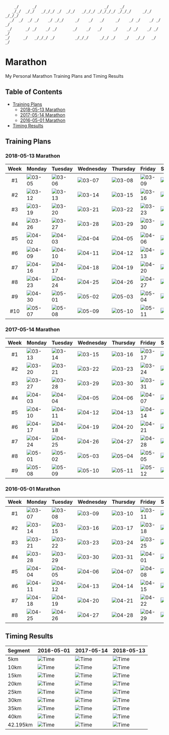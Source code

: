 ```
    _/      _/                              _/     _/
   _/_/  _/_/   _/_/_/ _/  _/_/   _/_/_/ _/_/_/_/ _/_/_/     _/_/   _/_/_/   
  _/  _/  _/ _/    _/ _/_/     _/    _/   _/     _/    _/ _/    _/ _/    _/
 _/      _/ _/    _/ _/       _/    _/   _/     _/    _/ _/    _/ _/    _/
_/      _/   _/_/_/ _/         _/_/_/     _/_/ _/    _/   _/_/   _/    _/
```

# Marathon
My Personal Marathon Training Plans and Timing Results

## Table of Contents

- [Training Plans](#training-plans)
  - [2018-05-13 Marathon](#2018-05-13-marathon)
  - [2017-05-14 Marathon](#2017-05-14-marathon)
  - [2016-05-01 Marathon](#2016-05-01-marathon)
- [Timing Results](#timing-results)

## Training Plans

### 2018-05-13 Marathon

|Week|Monday|Tuesday|Wednesday|Thursday|Friday|Saturday|Sunday|
|:-:|:--|:--|:--|:--|:--|:--|:--|
|#1|![03-05](https://img.shields.io/badge/03--05-rest-brightgreen.svg)|![03-06](https://img.shields.io/badge/03--06-5km-brightgreen.svg)|![03-07](https://img.shields.io/badge/03--07-rest-brightgreen.svg)|![03-08](https://img.shields.io/badge/03--08-5km-brightgreen.svg)|![03-09](https://img.shields.io/badge/03--09-rest-brightgreen.svg)|![03-10](https://img.shields.io/badge/03--10-5km-brightgreen.svg)|![03-11](https://img.shields.io/badge/03--11-rest-brightgreen.svg)|
|#2|![03-12](https://img.shields.io/badge/03--12-rest-brightgreen.svg)|![03-13](https://img.shields.io/badge/03--13-5km-brightgreen.svg)|![03-14](https://img.shields.io/badge/03--14-5km-brightgreen.svg)|![03-15](https://img.shields.io/badge/03--15-5km-brightgreen.svg)|![03-16](https://img.shields.io/badge/03--16-rest-brightgreen.svg)|![03-17](https://img.shields.io/badge/03--17-5km-brightgreen.svg)|![03-18](https://img.shields.io/badge/03--18-rest-brightgreen.svg)|
|#3|![03-19](https://img.shields.io/badge/03--19-rest-brightgreen.svg)|![03-20](https://img.shields.io/badge/03--20-5km-brightgreen.svg)|![03-21](https://img.shields.io/badge/03--21-5km-brightgreen.svg)|![03-22](https://img.shields.io/badge/03--22-5km-brightgreen.svg)|![03-23](https://img.shields.io/badge/03--23-rest-brightgreen.svg)|![03-24](https://img.shields.io/badge/03--24-10km-brightgreen.svg)|![03-25](https://img.shields.io/badge/03--25-rest-brightgreen.svg)|
|#4|![03-26](https://img.shields.io/badge/03--26-rest-brightgreen.svg)|![03-27](https://img.shields.io/badge/03--27-5km-brightgreen.svg)|![03-28](https://img.shields.io/badge/03--28-6km-brightgreen.svg)|![03-29](https://img.shields.io/badge/03--29-5km-brightgreen.svg)|![03-30](https://img.shields.io/badge/03--30-rest-brightgreen.svg)|![03-31](https://img.shields.io/badge/03--31-8km-brightgreen.svg)|![04-01](https://img.shields.io/badge/04--01-rest-brightgreen.svg)|
|#5|![04-02](https://img.shields.io/badge/04--02-rest-brightgreen.svg)|![04-03](https://img.shields.io/badge/04--03-5km-brightgreen.svg)|![04-04](https://img.shields.io/badge/04--04-8km-brightgreen.svg)|![04-05](https://img.shields.io/badge/04--05-5km-brightgreen.svg)|![04-06](https://img.shields.io/badge/04--06-rest-brightgreen.svg)|![04-07](https://img.shields.io/badge/04--07-15km-brightgreen.svg)|![04-08](https://img.shields.io/badge/04--08-rest-brightgreen.svg)|
|#6|![04-09](https://img.shields.io/badge/04--09-rest-brightgreen.svg)|![04-10](https://img.shields.io/badge/04--10-5km-brightgreen.svg)|![04-11](https://img.shields.io/badge/04--11-10km-brightgreen.svg)|![04-12](https://img.shields.io/badge/04--12-5km-brightgreen.svg)|![04-13](https://img.shields.io/badge/04--13-rest-brightgreen.svg)|![04-14](https://img.shields.io/badge/04--14-21km-brightgreen.svg)|![04-15](https://img.shields.io/badge/04--15-rest-brightgreen.svg)|
|#7|![04-16](https://img.shields.io/badge/04--16-rest-brightgreen.svg)|![04-17](https://img.shields.io/badge/04--17-6km-brightgreen.svg)|![04-18](https://img.shields.io/badge/04--18-12km-brightgreen.svg)|![04-19](https://img.shields.io/badge/04--19-6km-brightgreen.svg)|![04-20](https://img.shields.io/badge/04--20-rest-brightgreen.svg)|![04-21](https://img.shields.io/badge/04--21-25km-brightgreen.svg)|![04-22](https://img.shields.io/badge/04--22-rest-brightgreen.svg)|
|#8|![04-23](https://img.shields.io/badge/04--23-rest-brightgreen.svg)|![04-24](https://img.shields.io/badge/04--24-6km-brightgreen.svg)|![04-25](https://img.shields.io/badge/04--25-15km-brightgreen.svg)|![04-26](https://img.shields.io/badge/04--26-8km-brightgreen.svg)|![04-27](https://img.shields.io/badge/04--27-rest-brightgreen.svg)|![04-28](https://img.shields.io/badge/04--28-30km-brightgreen.svg)|![04-29](https://img.shields.io/badge/04--29-rest-brightgreen.svg)|
|#9|![04-30](https://img.shields.io/badge/04--30-rest-brightgreen.svg)|![05-01](https://img.shields.io/badge/05--01-8km-brightgreen.svg)|![05-02](https://img.shields.io/badge/05--02-15km-brightgreen.svg)|![05-03](https://img.shields.io/badge/05--03-8km-brightgreen.svg)|![05-04](https://img.shields.io/badge/05--04-rest-brightgreen.svg)|![05-05](https://img.shields.io/badge/05--05-15km-lightgrey.svg)|![05-06](https://img.shields.io/badge/05--06-rest-lightgrey.svg)|
|#10|![05-07](https://img.shields.io/badge/05--07-rest-lightgrey.svg)|![05-08](https://img.shields.io/badge/05--08-5km-lightgrey.svg)|![05-09](https://img.shields.io/badge/05--09-8km-lightgrey.svg)|![05-10](https://img.shields.io/badge/05--10-3km-lightgrey.svg)|![05-11](https://img.shields.io/badge/05--11-rest-lightgrey.svg)|![05-12](https://img.shields.io/badge/05--12-rest-lightgrey.svg)|![05-13](https://img.shields.io/badge/05--13-42.195km-lightgrey.svg)|

### 2017-05-14 Marathon

|Week|Monday|Tuesday|Wednesday|Thursday|Friday|Saturday|Sunday|
|:-:|:--|:--|:--|:--|:--|:--|:--|
|#1|![03-13](https://img.shields.io/badge/03--13-rest-brightgreen.svg)|![03-14](https://img.shields.io/badge/03--14-5km-brightgreen.svg)|![03-15](https://img.shields.io/badge/03--15-5km-brightgreen.svg)|![03-16](https://img.shields.io/badge/03--16-5km-brightgreen.svg)|![03-17](https://img.shields.io/badge/03--17-rest-brightgreen.svg)|![03-18](https://img.shields.io/badge/03--18-10km-brightgreen.svg)|![03-19](https://img.shields.io/badge/03--19-rest-brightgreen.svg)|
|#2|![03-20](https://img.shields.io/badge/03--20-rest-brightgreen.svg)|![03-21](https://img.shields.io/badge/03--21-rest-orange.svg)|![03-22](https://img.shields.io/badge/03--22-rest-orange.svg)|![03-23](https://img.shields.io/badge/03--23-rest-orange.svg)|![03-24](https://img.shields.io/badge/03--24-rest-brightgreen.svg)|![03-25](https://img.shields.io/badge/03--25-rest-orange.svg)|![03-26](https://img.shields.io/badge/03--26-5km-orange.svg)|
|#3|![03-27](https://img.shields.io/badge/03--27-rest-brightgreen.svg)|![03-28](https://img.shields.io/badge/03--28-5km-brightgreen.svg)|![03-29](https://img.shields.io/badge/03--29-6km-brightgreen.svg)|![03-30](https://img.shields.io/badge/03--30-5km-brightgreen.svg)|![03-31](https://img.shields.io/badge/03--31-rest-brightgreen.svg)|![04-01](https://img.shields.io/badge/04--01-8km-brightgreen.svg)|![04-02](https://img.shields.io/badge/04--02-rest-brightgreen.svg)|
|#4|![04-03](https://img.shields.io/badge/04--03-rest-brightgreen.svg)|![04-04](https://img.shields.io/badge/04--04-5km-brightgreen.svg)|![04-05](https://img.shields.io/badge/04--05-8km-brightgreen.svg)|![04-06](https://img.shields.io/badge/04--06-5km-brightgreen.svg)|![04-07](https://img.shields.io/badge/04--07-rest-brightgreen.svg)|![04-08](https://img.shields.io/badge/04--08-15km-brightgreen.svg)|![04-09](https://img.shields.io/badge/04--09-rest-brightgreen.svg)|
|#5|![04-10](https://img.shields.io/badge/04--10-rest-brightgreen.svg)|![04-11](https://img.shields.io/badge/04--11-5km-brightgreen.svg)|![04-12](https://img.shields.io/badge/04--12-10km-brightgreen.svg)|![04-13](https://img.shields.io/badge/04--13-5km-brightgreen.svg)|![04-14](https://img.shields.io/badge/04--14-rest-brightgreen.svg)|![04-15](https://img.shields.io/badge/04--15-21km-brightgreen.svg)|![04-16](https://img.shields.io/badge/04--16-rest-brightgreen.svg)|
|#6|![04-17](https://img.shields.io/badge/04--17-rest-brightgreen.svg)|![04-18](https://img.shields.io/badge/04--18-6km-brightgreen.svg)|![04-19](https://img.shields.io/badge/04--19-12km-brightgreen.svg)|![04-20](https://img.shields.io/badge/04--20-6km-brightgreen.svg)|![04-21](https://img.shields.io/badge/04--21-rest-brightgreen.svg)|![04-22](https://img.shields.io/badge/04--22-25km-brightgreen.svg)|![04-23](https://img.shields.io/badge/04--23-rest-brightgreen.svg)|
|#7|![04-24](https://img.shields.io/badge/04--24-rest-brightgreen.svg)|![04-25](https://img.shields.io/badge/04--25-6km-brightgreen.svg)|![04-26](https://img.shields.io/badge/04--26-15km-brightgreen.svg)|![04-27](https://img.shields.io/badge/04--27-8km-brightgreen.svg)|![04-28](https://img.shields.io/badge/04--28-rest-brightgreen.svg)|![04-29](https://img.shields.io/badge/04--29-30km-brightgreen.svg)|![04-30](https://img.shields.io/badge/04--30-rest-brightgreen.svg)|
|#8|![05-01](https://img.shields.io/badge/05--01-rest-brightgreen.svg)|![05-02](https://img.shields.io/badge/05--02-8km-brightgreen.svg)|![05-03](https://img.shields.io/badge/05--03-5km-orange.svg)|![05-04](https://img.shields.io/badge/05--04-rest-orange.svg)|![05-05](https://img.shields.io/badge/05--05-rest-brightgreen.svg)|![05-06](https://img.shields.io/badge/05--06-15km-brightgreen.svg)|![05-07](https://img.shields.io/badge/05--07-rest-brightgreen.svg)|
|#9|![05-08](https://img.shields.io/badge/05--08-rest-brightgreen.svg)|![05-09](https://img.shields.io/badge/05--09-5km-brightgreen.svg)|![05-10](https://img.shields.io/badge/05--10-8km-brightgreen.svg)|![05-11](https://img.shields.io/badge/05--11-3km-brightgreen.svg)|![05-12](https://img.shields.io/badge/05--12-rest-brightgreen.svg)|![05-13](https://img.shields.io/badge/05--13-rest-brightgreen.svg)|![05-14](https://img.shields.io/badge/05--14-42.195km-brightgreen.svg)|

### 2016-05-01 Marathon

|Week|Monday|Tuesday|Wednesday|Thursday|Friday|Saturday|Sunday|
|:-:|:--|:--|:--|:--|:--|:--|:--|
|#1|![03-07](https://img.shields.io/badge/03--07-rest-brightgreen.svg)|![03-08](https://img.shields.io/badge/03--08-5km-brightgreen.svg)|![03-09](https://img.shields.io/badge/03--09-5km-brightgreen.svg)|![03-10](https://img.shields.io/badge/03--10-5km-brightgreen.svg)|![03-11](https://img.shields.io/badge/03--11-rest-brightgreen.svg)|![03-12](https://img.shields.io/badge/03--12-10km-brightgreen.svg)|![03-13](https://img.shields.io/badge/03--13-rest-brightgreen.svg)|
|#2|![03-14](https://img.shields.io/badge/03--14-rest-brightgreen.svg)|![03-15](https://img.shields.io/badge/03--15-5km-brightgreen.svg)|![03-16](https://img.shields.io/badge/03--16-6km-brightgreen.svg)|![03-17](https://img.shields.io/badge/03--17-5km-brightgreen.svg)|![03-18](https://img.shields.io/badge/03--18-rest-brightgreen.svg)|![03-19](https://img.shields.io/badge/03--19-8km-brightgreen.svg)|![03-20](https://img.shields.io/badge/03--20-rest-brightgreen.svg)|
|#3|![03-21](https://img.shields.io/badge/03--21-rest-brightgreen.svg)|![03-22](https://img.shields.io/badge/03--22-5km-brightgreen.svg)|![03-23](https://img.shields.io/badge/03--23-8km-brightgreen.svg)|![03-24](https://img.shields.io/badge/03--24-5km-brightgreen.svg)|![03-25](https://img.shields.io/badge/03--25-rest-brightgreen.svg)|![03-26](https://img.shields.io/badge/03--26-15km-brightgreen.svg)|![03-27](https://img.shields.io/badge/03--27-rest-brightgreen.svg)|
|#4|![03-28](https://img.shields.io/badge/03--28-rest-brightgreen.svg)|![03-29](https://img.shields.io/badge/03--29-5km-brightgreen.svg)|![03-30](https://img.shields.io/badge/03--30-10km-brightgreen.svg)|![03-31](https://img.shields.io/badge/03--31-5km-brightgreen.svg)|![04-01](https://img.shields.io/badge/04--01-rest-brightgreen.svg)|![04-02](https://img.shields.io/badge/04--02-21km-brightgreen.svg)|![04-03](https://img.shields.io/badge/04--03-rest-brightgreen.svg)|
|#5|![04-04](https://img.shields.io/badge/04--04-rest-brightgreen.svg)|![04-05](https://img.shields.io/badge/04--05-6km-brightgreen.svg)|![04-06](https://img.shields.io/badge/04--06-12km-brightgreen.svg)|![04-07](https://img.shields.io/badge/04--07-6km-brightgreen.svg)|![04-08](https://img.shields.io/badge/04--08-rest-brightgreen.svg)|![04-09](https://img.shields.io/badge/04--09-25km-brightgreen.svg)|![04-10](https://img.shields.io/badge/04--10-rest-brightgreen.svg)|
|#6|![04-11](https://img.shields.io/badge/04--11-rest-brightgreen.svg)|![04-12](https://img.shields.io/badge/04--12-6km-brightgreen.svg)|![04-13](https://img.shields.io/badge/04--13-15km-brightgreen.svg)|![04-14](https://img.shields.io/badge/04--14-8km-brightgreen.svg)|![04-15](https://img.shields.io/badge/04--15-rest-brightgreen.svg)|![04-16](https://img.shields.io/badge/04--16-30km-brightgreen.svg)|![04-17](https://img.shields.io/badge/04--17-rest-brightgreen.svg)|
|#7|![04-18](https://img.shields.io/badge/04--18-rest-brightgreen.svg)|![04-19](https://img.shields.io/badge/04--19-8km-brightgreen.svg)|![04-20](https://img.shields.io/badge/04--20-15km-brightgreen.svg)|![04-21](https://img.shields.io/badge/04--21-8km-brightgreen.svg)|![04-22](https://img.shields.io/badge/04--22-rest-brightgreen.svg)|![04-23](https://img.shields.io/badge/04--23-rest-orange.svg)|![04-24](https://img.shields.io/badge/04--24-rest-brightgreen.svg)|
|#8|![04-25](https://img.shields.io/badge/04--25-rest-brightgreen.svg)|![04-26](https://img.shields.io/badge/04--26-5km-brightgreen.svg)|![04-27](https://img.shields.io/badge/04--27-rest-orange.svg)|![04-28](https://img.shields.io/badge/04--28-3km-brightgreen.svg)|![04-29](https://img.shields.io/badge/04--29-rest-brightgreen.svg)|![04-30](https://img.shields.io/badge/04--30-rest-brightgreen.svg)|![05-01](https://img.shields.io/badge/05--01-42.195km-brightgreen.svg)|

## Timing Results

|Segment|2016-05-01|2017-05-14|2018-05-13|
|:--|:--|:--|:--|
|5km|![Time](https://img.shields.io/badge/0:39:38-39:38-blue.svg)|![Time](https://img.shields.io/badge/0:33:24-33:24-brightgreen.svg)|![Time](https://img.shields.io/badge/0:00:00-00:00-lightgrey.svg)|
|10km|![Time](https://img.shields.io/badge/1:18:30-38:52-blue.svg)|![Time](https://img.shields.io/badge/1:08:18-34:54-brightgreen.svg)|![Time](https://img.shields.io/badge/0:00:00-00:00-lightgrey.svg)|
|15km|![Time](https://img.shields.io/badge/1:57:21-38:51-blue.svg)|![Time](https://img.shields.io/badge/1:47:58-39:40-red.svg)|![Time](https://img.shields.io/badge/0:00:00-00:00-lightgrey.svg)|
|20km|![Time](https://img.shields.io/badge/2:35:10-37:49-blue.svg)|![Time](https://img.shields.io/badge/2:23:23-35:25-brightgreen.svg)|![Time](https://img.shields.io/badge/0:00:00-00:00-lightgrey.svg)|
|25km|![Time](https://img.shields.io/badge/3:14:53-39:43-blue.svg)|![Time](https://img.shields.io/badge/3:01:49-38:26-brightgreen.svg)|![Time](https://img.shields.io/badge/0:00:00-00:00-lightgrey.svg)|
|30km|![Time](https://img.shields.io/badge/4:00:59-46:06-blue.svg)|![Time](https://img.shields.io/badge/3:47:29-45:40-brightgreen.svg)|![Time](https://img.shields.io/badge/0:00:00-00:00-lightgrey.svg)|
|35km|![Time](https://img.shields.io/badge/4:44:28-43:29-blue.svg)|![Time](https://img.shields.io/badge/4:31:11-43:42-red.svg)|![Time](https://img.shields.io/badge/0:00:00-00:00-lightgrey.svg)|
|40km|![Time](https://img.shields.io/badge/5:34:40-50:12-blue.svg)|![Time](https://img.shields.io/badge/5:13:43-42:32-brightgreen.svg)|![Time](https://img.shields.io/badge/0:00:00-00:00-lightgrey.svg)|
|42.195km|![Time](https://img.shields.io/badge/5:47:45-13:15-blue.svg)|![Time](https://img.shields.io/badge/5:28:54-15:11-red.svg)|![Time](https://img.shields.io/badge/0:00:00-00:00-lightgrey.svg)|
